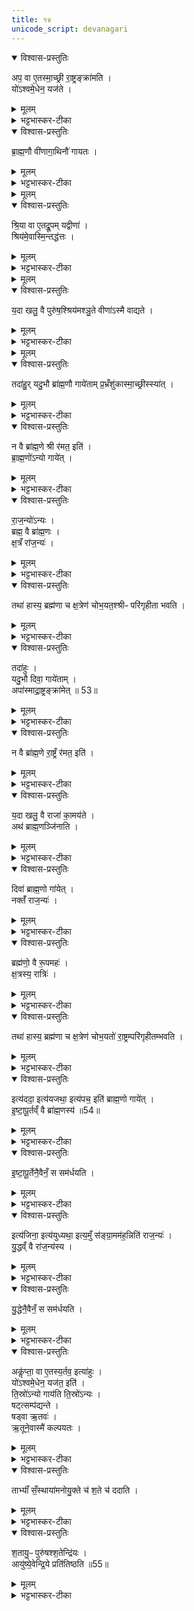 ```yaml
---
title: १४
unicode_script: devanagari
---
```


<details open><summary>विश्वास-प्रस्तुतिः</summary>

अप॒ वा ए॒तस्मा॒च्छ्री रा॒ष्ट्रङ्क्रा॑मति ।   
यो॑ऽश्वमे॒धेन॒ यज॑ते ।   
</details>

<details><summary>मूलम्</summary>

अप॒ वा ए॒तस्मा॒च्छ्री रा॒ष्ट्रङ्क्रा॑मति ।   
यो॑ऽश्वमे॒धेन॒ यज॑ते ।   
</details>

<details><summary>भट्टभास्कर-टीका</summary>

1अप वा इत्यादि ॥ राजोपचारवैधुर्यात् श्रीश्च राष्ट्रं च अस्मात् अपक्रामति अध्वर्यवे राज्यप्रदानात् ।
</details>

<details open><summary>विश्वास-प्रस्तुतिः</summary>

ब्रा॒ह्म॒णौ वी॑णागा॒थिनौ॑ गायतः ।   
</details>

<details><summary>मूलम्</summary>

ब्रा॒ह्म॒णौ वी॑णागा॒थिनौ॑ गायतः ।   
</details>

<details><summary>भट्टभास्कर-टीका</summary>

तस्मात् द्वौ ब्राह्मणौ वीणागाथिनौ गायतः सावित्र्या इष्टेः स्विष्टकृतः पुरस्तात् गायतः । वीणावादनं वीणागाथः, औणादिकः थः, तद्वन्तौ, तत्साधुकारिणि वा औणादिक इनिप्रत्यये थुगागमः ।   
वीणावादनशिल्पज्ञौ षड्जादिस्वरवेदिनौ ।   
वृत्तगाथादिनिर्माणनिपुणौ तत्र गायतः ॥
</details>


<details><summary>मूलम्</summary>

श्रि॒या वा ए॒तद्रू॒पम् ।   
यद्वीणा॑ ।   
श्रिय॑मे॒वास्मि॒न्तद्ध॑त्तः ।   
</details>

<details open><summary>विश्वास-प्रस्तुतिः</summary>

श्रि॒या वा ए॒तद्रू॒पम् यद्वीणा॑ ।   
श्रिय॑मे॒वास्मि॒न्तद्ध॑त्तः ।   
</details>

<details><summary>मूलम्</summary>

श्रि॒या वा ए॒तद्रू॒पम् यद्वीणा॑ ।   
श्रिय॑मे॒वास्मि॒न्तद्ध॑त्तः ।   
</details>

<details><summary>भट्टभास्कर-टीका</summary>

श्रिया वा इति । र्वीणावादनं श्रिया एव रूपं तस्मात् वीणावादनेनास्मिन् श्रियं धत्तः स्थापयतः तेनापक्रान्ता न भवति ।
</details>


<details><summary>मूलम्</summary>

य॒दा खलु॒ वै पुरु॑ष॒श्श्रिय॑मश्ञु॒ते ।   
वीणा॑ऽस्मै वाद्यते ।
</details>

<details open><summary>विश्वास-प्रस्तुतिः</summary>

य॒दा खलु॒ वै पुरु॑ष॒श्श्रिय॑मश्ञु॒ते वीणा॑ऽस्मै वाद्यते ।   
</details>

<details><summary>मूलम्</summary>

य॒दा खलु॒ वै पुरु॑ष॒श्श्रिय॑मश्ञु॒ते वीणा॑ऽस्मै वाद्यते ।   
</details>

<details><summary>भट्टभास्कर-टीका</summary>

इदानीं श्रिया रूपत्वं वीणावादनस्य समर्थ्यते - यदेति । श्रीमदेकान्तत्वात् न राज्ञः श्रीरपक्रामति ॥
</details>


<details><summary>मूलम्</summary>

तदा॑हुः ।   
यदु॒भौ ब्रा॑ह्म॒णौ गाये॑ताम् ॥52॥  
प्र॒भ्रँशु॑कास्मा॒च्छ्रीस्स्या॑त् ।    
</details>

<details open><summary>विश्वास-प्रस्तुतिः</summary>

तदा॑हु॒र् यदु॒भौ ब्रा॑ह्म॒णौ गाये॑ताम् प्र॒भ्रँशु॑कास्मा॒च्छ्रीस्स्या॑त् ।   
</details>

<details><summary>मूलम्</summary>

तदा॑हु॒र् यदु॒भौ ब्रा॑ह्म॒णौ गाये॑ताम् प्र॒भ्रँशु॑कास्मा॒च्छ्रीस्स्या॑त् ।   
</details>

<details><summary>भट्टभास्कर-टीका</summary>

2तदाहुरिति ॥ उक्तं दूषयति । ब्राह्मणावेव यदि द्वौ गायेतां श्रीरस्मात् भ्रंशनशीलैव स्यात् ।
</details>

<details open><summary>विश्वास-प्रस्तुतिः</summary>

न वै ब्रा॑ह्म॒णे श्री र॑मत॒ इति॑ ।   
ब्रा॒ह्म॒णो॑ऽन्यो गाये॑त् ।   
</details>

<details><summary>मूलम्</summary>

न वै ब्रा॑ह्म॒णे श्री र॑मत॒ इति॑ ।   
ब्रा॒ह्म॒णो॑ऽन्यो गाये॑त् ।   
</details>

<details><summary>भट्टभास्कर-टीका</summary>

कुत इत्याह - न हि ब्राह्मणे श्रीः रमते सक्ता विधेया न प्रवर्तते तपस्स्वाध्यायविरोधात् त्याज्यत्वात्तस्याः ।
</details>

<details open><summary>विश्वास-प्रस्तुतिः</summary>

रा॒ज॒न्यो॑ऽन्यः ।   
ब्रह्म॒ वै ब्रा॑ह्म॒णः ।   
क्ष॒त्रँ रा॑ज॒न्यः॑ ।   
</details>

<details><summary>मूलम्</summary>

रा॒ज॒न्यो॑ऽन्यः ।   
ब्रह्म॒ वै ब्रा॑ह्म॒णः ।   
क्ष॒त्रँ रा॑ज॒न्यः॑ ।   
</details>

<details><summary>भट्टभास्कर-टीका</summary>

तस्मात् एको ब्राह्मणः एको राजन्य इति युक्तम् ।
</details>

<details open><summary>विश्वास-प्रस्तुतिः</summary>

तथा॑ हास्य॒ ब्रह्म॑णा च क्ष॒त्रेण॑ चोभ॒यत॒श्श्रीᳶ परि॑गृहीता भवति ।   
</details>

<details><summary>मूलम्</summary>

तथा॑ हास्य॒ ब्रह्म॑णा च क्ष॒त्रेण॑ चोभ॒यत॒श्श्रीᳶ परि॑गृहीता भवति ।   
</details>

<details><summary>भट्टभास्कर-टीका</summary>

तथा खलु क्रियमाणे ब्रह्मबलेन क्षत्रबलेन चास्योभयतः उभाभ्यां श्रीः परिगृहीता भवति ॥
</details>

<details open><summary>विश्वास-प्रस्तुतिः</summary>

तदा॑हुः ।   
यदु॒भौ दिवा॒ गाये॑ताम् ।   
अपा॑स्माद्रा॒ष्ट्रङ्क्रा॑मेत् ॥ 53॥  
</details>

<details><summary>मूलम्</summary>

तदा॑हुः ।   
यदु॒भौ दिवा॒ गाये॑ताम् ।   
अपा॑स्माद्रा॒ष्ट्रङ्क्रा॑मेत् ॥ 53॥  
</details>

<details><summary>भट्टभास्कर-टीका</summary>

3तदाहुरिति ॥ तस्मिन्नपि पक्षे विशेषमाहुरित्यर्थः । यदुभौ ब्राह्मणराजन्यौ दिवा गायेतां न केवलं ब्राह्मण एव तदन्यो वा । तदाऽस्मात् राष्ट्रमपक्रामेत् उभयबलपरिग्रहाभावात् ।   
</details>

<details open><summary>विश्वास-प्रस्तुतिः</summary>

न वै ब्रा॑ह्म॒णे रा॒ष्ट्रँ र॑मत॒ इति॑ ।   
</details>

<details><summary>मूलम्</summary>

न वै ब्रा॑ह्म॒णे रा॒ष्ट्रँ र॑मत॒ इति॑ ।   
</details>

<details><summary>भट्टभास्कर-टीका</summary>

तत्कथमित्याह - न हि ब्राह्मणे राष्ट्रं रमते राजन्यसंनिधावपायात् तस्मान्नित्यसंबन्धि ब्राह्मणे राष्ट्रं न भवति ।   
</details>

<details open><summary>विश्वास-प्रस्तुतिः</summary>

य॒दा खलु॒ वै राजा॑ का॒मय॑ते ।   
अथ॑ ब्राह्म॒णञ्जि॑नाति ।   
</details>

<details><summary>मूलम्</summary>

य॒दा खलु॒ वै राजा॑ का॒मय॑ते ।   
अथ॑ ब्राह्म॒णञ्जि॑नाति ।   
</details>

<details><summary>भट्टभास्कर-टीका</summary>

तदेवाह - यदा खलु वै राजा राष्ट्रं कामयते अथ अनन्तरं ब्राह्मणं राष्ट्रभुजमपि प्रबलो गजन्यो जिनाति क्षपयति च्यावयति राष्ट्रात् । तस्मात् ब्राह्मणे राष्ट्रं न रमते नित्यसंबन्धि न भवति 'ज्या वयोहनौ' ग्रहिज्यादिना संप्रसारणम् ।
</details>

<details open><summary>विश्वास-प्रस्तुतिः</summary>

दिवा॑ ब्राह्म॒णो गा॑येत् ।   
नक्तँ॑ राज॒न्यः॑ ।   
</details>

<details><summary>मूलम्</summary>

दिवा॑ ब्राह्म॒णो गा॑येत् ।   
नक्तँ॑ राज॒न्यः॑ ।   
</details>

<details><summary>भट्टभास्कर-टीका</summary>

तस्मादुभयोस्सहगानस्यायुक्तत्वात् दिवा ब्राह्मणो गायेत् नक्तं राजन्य इति युक्तम् ।   
</details>

<details open><summary>विश्वास-प्रस्तुतिः</summary>

ब्रह्म॑णो॒ वै रू॒पमहः॑ ।   
क्ष॒त्रस्य॒ रात्रिः॑ ।   
</details>

<details><summary>मूलम्</summary>

ब्रह्म॑णो॒ वै रू॒पमहः॑ ।   
क्ष॒त्रस्य॒ रात्रिः॑ ।   
</details>

<details><summary>भट्टभास्कर-टीका</summary>

ब्रह्मणो हि रूपमहः उज्ज्वलत्वान्निर्भयत्वाच्च । क्षत्रस्य रूपं रात्रिः क्रूरकर्माधिष्ठानत्वात् सभयत्वाच्च ।   
</details>

<details open><summary>विश्वास-प्रस्तुतिः</summary>

तथा॑ हास्य॒ ब्रह्म॑णा च क्ष॒त्रेण॑ चोभ॒यतो॑ रा॒ष्ट्रम्परि॑गृहीतम्भवति ।   
</details>

<details><summary>मूलम्</summary>

तथा॑ हास्य॒ ब्रह्म॑णा च क्ष॒त्रेण॑ चोभ॒यतो॑ रा॒ष्ट्रम्परि॑गृहीतम्भवति ।   
</details>

<details><summary>भट्टभास्कर-टीका</summary>

तथा च क्रियमाणे उभाभ्यां राष्ट्रं परिगृहीतं भवति ॥
</details>

<details open><summary>विश्वास-प्रस्तुतिः</summary>

इत्य॑ददा॒ इत्य॑यजथा॒ इत्य॑पच॒ इति॑ ब्राह्म॒णो गाये॑त् ।   
इ॒ष्टा॒पू॒र्तव्ँ वै ब्रा॑ह्म॒णस्य॑ ॥54॥  
</details>

<details><summary>मूलम्</summary>

इत्य॑ददा॒ इत्य॑यजथा॒ इत्य॑पच॒ इति॑ ब्राह्म॒णो गाये॑त् ।   
इ॒ष्टा॒पू॒र्तव्ँ वै ब्रा॑ह्म॒णस्य॑ ॥54॥  
</details>

<details><summary>भट्टभास्कर-टीका</summary>

4इत्यददा इत्यादि ॥ दानादिप्रकारविशेषे इतिशब्दः । इत्यददाः - एवं ब्राह्मणेभ्यो गोभूहिरण्यादि दत्तवानसि । इत्ययजथाः - एवं वाजपेयराजसूयद्वादशाहादिभिरिष्टवानसि । इत्यपचः - एवं कुल्माषशाकसूपपायसादीनि ब्राह्मणेभ्योऽन्नानि पक्ववानसि । एवं ईदृशार्थप्रतिपादिनीभिः गाथाभिः संस्कृतैः पदैः ब्राह्मणो गायेत् ।
</details>

<details open><summary>विश्वास-प्रस्तुतिः</summary>

इ॒ष्टा॒पू॒र्तेनै॒वैनँ॒ स सम॑र्धयति ।   
</details>

<details><summary>मूलम्</summary>

इ॒ष्टा॒पू॒र्तेनै॒वैनँ॒ स सम॑र्धयति ।   
</details>

<details><summary>भट्टभास्कर-टीका</summary>

इष्टापूर्तयोः ब्राह्मणसंबन्धित्वात् ताभ्यां एनं यजमानं समर्धयति ॥
</details>

<details open><summary>विश्वास-प्रस्तुतिः</summary>

इत्य॑जिना॒ इत्य॑युध्यथा॒ इत्य॒मुँ स॑ङ्ग्रा॒मम॑ह॒न्निति॑ राज॒न्यः॑ ।   
यु॒द्धव्ँ वै रा॑ज॒न्य॑स्य ।   
</details>

<details><summary>मूलम्</summary>

इत्य॑जिना॒ इत्य॑युध्यथा॒ इत्य॒मुँ स॑ङ्ग्रा॒मम॑ह॒न्निति॑ राज॒न्यः॑ ।   
यु॒द्धव्ँ वै रा॑ज॒न्य॑स्य ।   
</details>

<details><summary>भट्टभास्कर-टीका</summary>

5इत्यजिना इत्यादिना सायंधृतिषु हूयमानासु राजन्यो वीणागाथी गायेत् । इत्यजिनाः - एवं पृथुभरतभगीरथयुधिष्ठिरादिभिस्सुकृतकर्मभिस्समानं शत्रून् क्षपितवानसि । इत्ययुध्यथाः - एवं करिरथतुरगपदातिसमेतः शरचापतोमरकरवाळादिभीषणमहाशूरपरिवृतोऽरिभिस्सह युद्धं कृतवानसि । इत्यमुं संग्राममहन् - एवं दुष्यन्तयुधिष्ठिरादिवत् महापुरुषसिंहसहस्रसमधिष्ठितं संग्रामं अमुं काश्मीरं मागधं पौण्ड्रमित्यादीन् निशितासिमात्रसहायः त्वं हतवानसि ।
</details>

<details open><summary>विश्वास-प्रस्तुतिः</summary>

यु॒द्धेनै॒वैनँ॒ स सम॑र्धयति ।   
</details>

<details><summary>मूलम्</summary>

यु॒द्धेनै॒वैनँ॒ स सम॑र्धयति ।   
</details>

<details><summary>भट्टभास्कर-टीका</summary>

इत्थं राजन्यसंबन्धिना युद्धेन समृद्धमेनं करोति ॥

अथ श्लोकैरपि, दानस्य यथा -  
सौवर्णीं निष्ककोटिं प्रतिदिनमददास्सादरं ब्राह्मणेभ्यः  
ब्रह्यभ्यो वेदविद्भ्यो दिशिदिशि विहिता अग्रहारा स्समृद्धाः ।  
कुण्डोघ्नीनां गवामप्यविरतमयुतं ब्राह्मणेभ्यो वितीर्णं   
वासोरत्नादिदाने न हि तव गणना भूपचूडामणेऽभूत् ॥  

यागस्य यथा -   
मखैरयजथा महीशतमुखस्फुरद्दक्षिणैः  
अविक्षतविधिक्रमैस्सममहीनभेदैस्सदा ।   
सर्वैः पशुभिरिष्टिभिर्विविधनित्यकाम्यात्मभिः   
महाक्रतुभिरुज्ज्वलैरपि च राजसूयादिभिः ॥   

पाकस्य यथा-   
खण्डजीरकघृताम्लसैन्धवस्वादुसूपमरिचादिसंस्कृतैः ।   
व्यञ्जनैस्सह बहूपदंशकैः ब्राह्मणार्थमपचस्त्वमोदनम् ॥   

ज्यानेर्यथा -   
विषयाम् प्रविलुप्य गोधनानां अपहर्ता त्वमुदारदारहारी ।   
विनिवार्य च मङ्गलोपचारान् अजिना विद्विषतां महाकुलानि ॥   

युद्धस्य यथा -   
आकर्षन् मददुर्दिनां गजघटां सिन्दुरसन्ध्यारुणां   
उद्दृप्तोत्प्लुतवाजिलोकपिहितव्योमावकाशो भृशम् ।   
पादातैर्निशितासिभीषणकरैर्दिङ्मण्डग्राहिभिः   
विक्रान्तस्त्वमयुध्यथाः परबलैस्सार्धं महीवासव ॥   

वधस्य यथा -   
विक्रान्तान् रथगजवाजिलोकजुष्टान् अक्षोभ्यान् धृतविविधायुधप्रधानान् ।    
संग्रामे मगधकळिङ्गवङ्गपूर्वान् शत्रूंस्त्वं प्रसभमहन् महीमहेन्द्र ॥   
</details>

<details open><summary>विश्वास-प्रस्तुतिः</summary>

अकॢ॑प्ता॒ वा ए॒तस्य॒र्तव॒ इत्या॑हुः ।   
यो॑ऽश्वमे॒धेन॒ यज॑त॒ इति॑ ।   
ति॒स्रो॑ऽन्यो गाय॑ति ति॒स्रो॑ऽन्यः ।   
षट्त्सम्प॑द्यन्ते ।   
षड्वा ऋ॒तवः॑ ।   
ऋ॒तूने॒वास्मै॑ कल्पयतः ।   
</details>

<details><summary>मूलम्</summary>

अकॢ॑प्ता॒ वा ए॒तस्य॒र्तव॒ इत्या॑हुः ।   
यो॑ऽश्वमे॒धेन॒ यज॑त॒ इति॑ ।   
ति॒स्रो॑ऽन्यो गाय॑ति ति॒स्रो॑ऽन्यः ।   
षट्त्सम्प॑द्यन्ते ।   
षड्वा ऋ॒तवः॑ ।   
ऋ॒तूने॒वास्मै॑ कल्पयतः ।   
</details>

<details><summary>भट्टभास्कर-टीका</summary>

6अकॢप्ता वा इत्यादि ॥ ऋतूपचाराणां राज्ञा त्यक्तत्वात् ऋतुधर्माणामुत्सन्नसमत्वात् तत्र गाथानां षट्त्वादृतूनां कॢप्तिः ॥
मूलम्
ताभ्याँ॑ सँ॒स्थाया॑म् ।   
अ॒नो॒यु॒क्ते च॑ श॒ते च॑ ददाति ।   
</details>

<details open><summary>विश्वास-प्रस्तुतिः</summary>

ताभ्याँ॑ सँ॒स्थाया॑मनोयु॒क्ते च॑ श॒ते च॑ ददाति ।   
</details>

<details><summary>मूलम्</summary>

ताभ्याँ॑ सँ॒स्थाया॑मनोयु॒क्ते च॑ श॒ते च॑ ददाति ।   
</details>

<details><summary>भट्टभास्कर-टीका</summary>

7ताभ्यामित्यादि ॥ एतानि सावित्रादीनि कर्माणि संवत्सरं क्रियन्ते संवत्सरश्च समाप्तो भवति षष्ट्यधिकशतत्रयदिवसः । तस्य संवत्सरस्य संस्थायां समाप्तौ ताभ्यां वीणागाथिभ्यां अनोयुक्ते अनसि शकटे युक्ते बद्धे द्वे गावौ शते च गवां शतद्वयं च ददाति ॥
</details>

<details open><summary>विश्वास-प्रस्तुतिः</summary>

श॒तायु॒ᳶ पुरु॑षश्श॒तेन्द्रि॑यः ।   
आयु॑ष्ये॒वेन्द्रि॒ये प्रति॑तिष्ठति ॥55॥  
</details>

<details><summary>मूलम्</summary>

श॒तायु॒ᳶ पुरु॑षश्श॒तेन्द्रि॑यः ।   
आयु॑ष्ये॒वेन्द्रि॒ये प्रति॑तिष्ठति ॥55॥  
</details>

<details><summary>भट्टभास्कर-टीका</summary>

8शतायुरित्यादि ॥ गतम् ॥  

इति तृतीये नवमे चतुर्दशोऽनुवाकः ॥  

</details>

